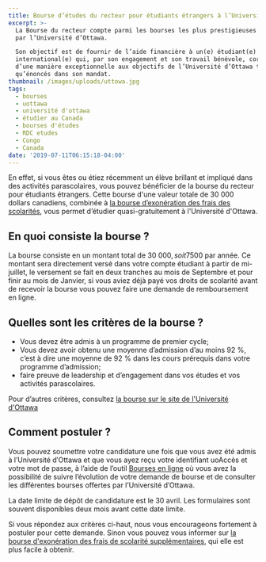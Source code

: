 ```yaml
---
title: Bourse d’études du recteur pour étudiants étrangers à l’Université d'Ottawa
excerpt: >-
  La Bourse du recteur compte parmi les bourses les plus prestigieuses offertes
  par l’Université d’Ottawa.

  Son objectif est de fournir de l’aide financière à un(e) étudiant(e)
  international(e) qui, par son engagement et son travail bénévole, correspond
  d’une manière exceptionnelle aux objectifs de l’Université d’Ottawa tel
  qu’énoncés dans son mandat.
thumbnail: /images/uploads/uttowa.jpg
tags:
  - bourses
  - uottawa
  - université d'ottawa
  - étudier au Canada
  - bourses d'études
  - RDC etudes
  - Congo
  - Canada
date: '2019-07-11T06:15:18-04:00'
---
```

En effet, si vous êtes ou étiez récemment un élève brillant et impliqué dans des activités parascolaires, vous pouvez bénéficier de la bourse du recteur pour étudiants étrangers. Cette bourse d'une valeur totale de 30 000 dollars canadiens, combinée à [la bourse d’exonération des frais des scolarités](/articles/2018-07-30-étudier-à-coûts-réduits-à-l-université-d-ottawa), vous permet d’étudier quasi-gratuitement à l'Université d'Ottawa.

## En quoi consiste la bourse ?

La bourse consiste en un montant total de 30 000$, soit 7 500$ par année. Ce montant sera directement versé dans votre compte étudiant à partir de mi-juillet, le versement se fait en deux tranches au mois de  Septembre et pour finir au mois de Janvier, si vous aviez déjà payé vos droits de scolarité avant de recevoir la bourse vous pouvez faire une demande de remboursement en ligne.

## Quelles sont les critères de la bourse ?

* Vous devez être admis à un programme de premier cycle;
* Vous devez avoir obtenu une moyenne d’admission d’au moins 92 %, c’est à dire une moyenne de 92 % dans les cours prérequis dans votre programme d’admission;
* faire preuve de leadership et d’engagement dans vos études et vos activités parascolaires.

Pour d’autres critères, consultez <a href="https://bourses.uottawa.ca/p/a/17832/" target="_blank" rel="nofollow noreferrer">la bourse sur le site de l'Université d'Ottawa</a>

## Comment postuler ?

Vous pouvez soumettre votre candidature une fois que vous avez été admis à l’Université d′Ottawa et que vous ayez reçu votre identifiant uoAccès et votre mot de passe, à l’aide de l’outil <a href="https://scholarships.uottawa.ca/" target="_blank" rel="nofollow noreferrer">Bourses en ligne</a> où vous avez la possibilité de suivre l’évolution de votre demande de bourse et de consulter les différentes bourses offertes par l’Université d′Ottawa.

La date limite de dépôt de candidature est le 30 avril. Les formulaires sont souvent disponibles deux mois avant cette date limite. 

Si vous répondez aux critères ci-haut, nous vous encourageons fortement à postuler pour cette demande. Sinon vous pouvez vous informer sur [la bourse d'exonération des frais de scolarité supplémentaires](/articles/2018-07-30-étudier-à-coûts-réduits-à-l-université-d-ottawa), qui elle est plus facile à obtenir.
